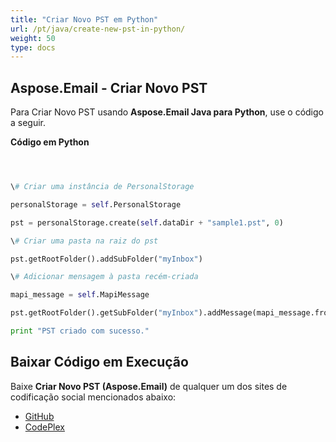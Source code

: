 ```yaml
---
title: "Criar Novo PST em Python"
url: /pt/java/create-new-pst-in-python/
weight: 50
type: docs
---
```


## **Aspose.Email - Criar Novo PST**
Para Criar Novo PST usando **Aspose.Email Java para Python**, use o código a seguir.

**Código em Python**

``` python



\# Criar uma instância de PersonalStorage

personalStorage = self.PersonalStorage

pst = personalStorage.create(self.dataDir + "sample1.pst", 0)

\# Criar uma pasta na raiz do pst

pst.getRootFolder().addSubFolder("myInbox")

\# Adicionar mensagem à pasta recém-criada

mapi_message = self.MapiMessage

pst.getRootFolder().getSubFolder("myInbox").addMessage(mapi_message.fromFile(self.dataDir + "Message.msg"))

print "PST criado com sucesso."

```
## **Baixar Código em Execução**
Baixe **Criar Novo PST (Aspose.Email)** de qualquer um dos sites de codificação social mencionados abaixo:

- [GitHub](https://github.com/aspose-email/Aspose.Email-for-Java/releases/tag/Aspose.Email_Java_for_Python-v1.0)
- [CodePlex](https://archive.codeplex.com/?p=asposeemailjavapython)